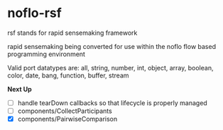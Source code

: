# noflo-rsf

rsf stands for rapid sensemaking framework

rapid sensemaking being converted for use within the noflo flow based programming environment


Valid port datatypes are:
all, string, number, int, object, array, boolean, color, date, bang, function, buffer, stream


**Next Up**
- [ ] handle tearDown callbacks so that lifecycle is properly managed
- [ ] components/CollectParticipants
- [x] components/PairwiseComparison
